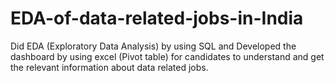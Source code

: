 # EDA-of-data-related-jobs-in-India
Did EDA (Exploratory Data Analysis) by using SQL and Developed the dashboard by using excel (Pivot table) for candidates to  understand and get the relevant information about data related jobs.
